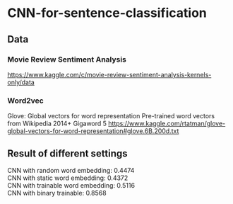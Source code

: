 # CNN-for-sentence-classification

## Data
### Movie Review Sentiment Analysis
https://www.kaggle.com/c/movie-review-sentiment-analysis-kernels-only/data

### Word2vec
Glove: Global vectors for word representation
Pre-trained word vectors from Wikipedia 2014+ Gigaword 5
https://www.kaggle.com/rtatman/glove-global-vectors-for-word-representation#glove.6B.200d.txt

## Result of different settings
CNN with random word embedding: 0.4474  
CNN with static word embedding: 0.4372  
CNN with trainable word embedding: 0.5116  
CNN with binary trainable: 0.8568
